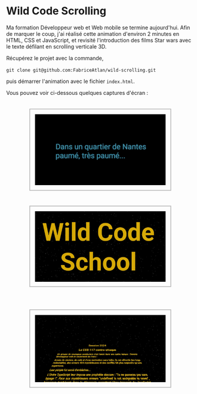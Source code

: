 # Wild Code Scrolling

Ma formation Développeur web et Web mobile se termine aujourd'hui. Afin de marquer le coup, j'ai réalisé cette animation d'environ 2 minutes en HTML, CSS et JavaScript, et revisité l'introduction des films Star wars avec le texte défilant en scrolling verticale 3D.

Récupérez le projet avec la commande,

`git clone git@github.com:FabriceAtlan/wild-scrolling.git`

puis démarrer l'animation avec le fichier `index.html`.

Vous pouvez voir ci-dessous quelques captures d'écran :

<section style="padding: 1.25rem 0;">
<img style="display: block;width:350px;padding:.8rem;margin:0 auto;border:2px solid rgba(125,125,125,.5)" src="./src/images//intro.JPG">
</section>

<section style="padding: 1.25rem 0;">
<img style="display: block;width:350px;padding:.8rem;margin:0 auto;border:2px solid rgba(125,125,125,.5)" src="./src/images//title.JPG">
</section>

<section style="padding: 1.25rem 0;">
</section>
<img style="display: block;width:350px;padding:.8rem;margin:0 auto;border:2px solid rgba(125,125,125,.5)" src="./src/images//scrolling.JPG">
